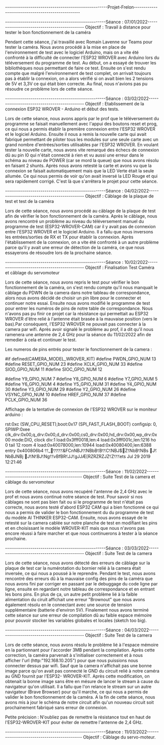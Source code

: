 ----------------------------------------------------Projet-Frelon--------------------------------------------------

---------------------------------------------------Séance : 07/01/2022---------------------------------------------
Objectif : Travail à distance pour tester le bon fonctionnement de la caméra

Pendant cette séance, j'ai travaillé avec Romain Lavenne sur Teams pour tester la caméra. Nous avons procédé à la
mise en place de l'environnement de test avec le logiciel Arduino, mais on a vite été confronté à la difficulté de 
connecter l'ESP32 WROVER avec Arduino lors du téléversement du programme de test. Au début, on a essayé de trouver 
les bibliothèques nous permettant de faire ce test. Ensuite on s'est rendu compte que malgré l'environnement de test 
complet, on arrivait toujours pas à établir la connexion, on a alors vérifié si on avait bien les 2 tensions de 5V 
et 3,3V ce qui était bien correcte. Au final, nous n'avions pas pu résoudre ce problème lors de cette séance.

---------------------------------------------------Séance : 03/02/2022---------------------------------------------
Objectif : Etablissement de la connexion ESP32 WROVER - Arduino et début des tests.

Lors de cette séance, nous avons appris par le prof que le téléversement du programme se faisait manuellement avec 
l'appui des boutons reset et prog, ce qui nous a permis établir la première connexion entre l'ESP32 WROVER et le 
logiciel Arduino. Ensuite il nous a remis la nouvelle carte qui avait fabriqué permettant de piloter tous les 
modules sur une seule carte avec un grand nombre d'entrées/sorties utilisables par l'ESP32 WROVER. En voulant tester 
la nouvelle carte, nous avons vite remarqué des échecs de connexion dû au pin I0 qui n'était connecté à rien et vu 
aussi une erreur dans le schéma au niveau de POWER (car se mord la queue) que nous avons résolu en faisant 2 shunts.
Après nous avons retesté la carte et avons vu que la connexion se faisait automatiquement mais que la LED Verte était 
la seule allumée. Ce qui nous permis de voir qu'on avait inversé la LED Rouge et qui sera rapidement corrigé. C'est 
là que s'arrêtera le projet pour cette séance.

---------------------------------------------------Séance : 04/02/2022---------------------------------------------
Objectif : Câblage de la plaque de test et test de la caméra

Lors de cette séance, nous avons procédé au câblage de la plaque de test afin de vérifier le bon fonctionnement de la 
caméra. Après le câblage, nous avons rencontré un problème au niveau du téléversement manuel du programme de test
(ESP32-WROVER-CAM) car il y avait pas de connexion entre l'ESP32 WROVER et le logiciel Arduino. Il a fallu que nous 
inversons les entrées/sorties de RX et TX pour établir la connexion. Après l'établissement de la connexion, on a vite 
été confronté à un autre problème parce qu'il y avait une erreur de détection de la caméra, ce que nous essayerons 
de résoudre lors de la prochaine séance.

---------------------------------------------------Séance : 10/02/2022---------------------------------------------
Objectif : Finalisation Test Caméra et câblage du servomoteur

Lors de cette séance, nous avons repris le test pour vérifier le bon fonctionnement de la caméra, on s'est rendu compte
qu'il nous manquait le câblage du PDWN de la camera dans notre tableau de correspondance, alors nous avons décidé de 
choisir un pin libre pour le connecter et continuer notre essai. Ensuite nous avons modifié le programme de test pour 
entrer les numéros de pins de notre table de correspondance. Nous n'avons pas pu finir ce projet car la résistance qui 
permettait au ESP32 WROVER d'être relié à l'antenne était brasée à la mauvaise position (vers le bas).Par conséquent, 
l'ESP32 WROVER ne pouvait pas connecter à la camera par wifi. Après avoir signalé le problème au prof, il a dit qu'il 
nous ramenera une antenne de 2,4 GHz pour la séance du 11/02/2022 afin de remedier à cela et continuer le test.

Les numeros de pins entrés pour tester le fonctionnement de la camera :

#if defined(CAMERA_MODEL_WROVER_KIT)
#define PWDN_GPIO_NUM    13
#define RESET_GPIO_NUM   23
#define XCLK_GPIO_NUM    33
#define SIOD_GPIO_NUM    11
#define SIOC_GPIO_NUM    12

#define Y9_GPIO_NUM      7
#define Y8_GPIO_NUM      6
#define Y7_GPIO_NUM      5
#define Y6_GPIO_NUM      4
#define Y5_GPIO_NUM      31
#define Y4_GPIO_NUM      30
#define Y3_GPIO_NUM      29
#define Y2_GPIO_NUM      26
#define VSYNC_GPIO_NUM   10
#define HREF_GPIO_NUM    37
#define PCLK_GPIO_NUM    36

Affichage de la tentative de connexion de l'ESP32 WROVER sur le moniteur arduino :

rst:0xc (SW_CPU_RESET),boot:0x17 (SPI_FAST_FLASH_BOOT)
configsip: 0, SPIWP:0xee
clk_drv:0x00,q_drv:0x00,d_drv:0x00,cs0_drv:0x00,hd_drv:0x00,wp_drv:0x00
mode:DIO, clock div:1
load:0x3fff0018,len:4
load:0x3fff001c,len:1216
ho 0 tail 12 room 4
load:0x40078000,len:10944
load:0x40080400,len:6388
entry 0x400806b4
⸮⸮_⸮⸮⸮⸮⸮&FCnNBJ⸮⸮NBbB⸮B⸮⸮C⸮NBJ$Z⸮NbB⸮NBs J⸮NbBJNBj J⸮N⸮BJ⸮Ng⸮⸮vBfBR⸮JJ⸮gJJÆ[RZRZRZJZ⸮Z⸮⸮⸮ets Jul 29 2019 12:21:46

---------------------------------------------------Séance : 11/02/2022---------------------------------------------
Objectif : Suite Test de la camera et câblage du servomoteur

Lors de cette séance, nous avons recupéré l'antenne de 2,4 GHz avec le prof et nous avons continué notre séance de 
test. Pour savoir si nos câblages ne sont pas bien fait ou si le programme de test n'était pas correcte, 
nous avons testé d'abord ESP32 CAM qui a bien fonctionné ce qui nous a permis de valider le bon fonctionnement du 
du programme de test du modèle AI THINKER ESP32-CAM. Ensuite, nous avons essayé de le retesté sur la camera cablée 
sur notre planche de test en modifiant les pins et en choisissant le modèle WROVER-KIT mais que nous n'avons pas 
encore réussi à faire marcher et que nous continuerons à tester à la séance prochaine.

---------------------------------------------------Séance : 03/03/2022---------------------------------------------
Objectif : Suite Test de la camera

Lors de cette séance, nous avons détecté des erreurs de câblage sur la plaque de test car la numérotation du bornier
relié à la camera était inversée, ce qui nous a poussé à le reprendre. Pendant le test, nous avons rencontré des 
erreurs dû à la mauvaise config des pins de la caméra que nous avons fini par corriger en passant par le debuggage 
du code ligne par ligne, ensuite en regardant notre tableau de correspondance et en entrant les bons pins. En plus 
de ça, un autre petit problème lié à la faible alimentation du ciruit affichait une erreur "Brownout" que nous avons 
également résolu en le connectant avec une source de tension supplémentaire (batterie d'environ 5V). Finalement nous 
avons terminé cette séance sur une erreur de compilation dû au faible espace mémoire pour pouvoir stocker les variables 
globales et locales (sketch too big).

---------------------------------------------------Séance : 04/03/2022---------------------------------------------
Objectif : Suite Test de la camera

Lors de cette séance, nous avons résolu le problème lié à l'espace mémoire en la partionnant pour l'accorder 3MB 
pendant la compilation. Après cette correction, la caméra parvenait à s'initialiser correctement et à nous afficher 
l'url (http:"192.168.10.205") pour que nous puissions nous connecter dessus par wifi. Sauf que la camera n'affichait 
pas une bonne image parce qu'on avait pas connecté le GND du circuit relié à notre caméra au GND fournit par l'ESP32-
WROVER-KIT. Après cette modification, on obtenait la bonne image sans être en mésure de lancer le stream à cause du 
navigateur qu'on utilisait. Il a fallu que l'on relance le stream sur un autre navigateur (Brave Browser) pour qu'il 
marche, ce qui nous a permis de valider le bon fonctionnement de la caméra. A la fin de cette séance, nous avons mis 
à jour le schéma de notre circuit afin qu'un nouveau circuit soit prochainement fabriqué sans erreur de connexion.

Petite précision : N'oubliez pas de remettre la résistance tout en haut de l'ESP32-WROVER-KIT pour éviter de remettre 
l'antenne de 2,4 GHz.

---------------------------------------------------Séance : 11/03/2022---------------------------------------------
Objectif : Câblage du servo-moteur.